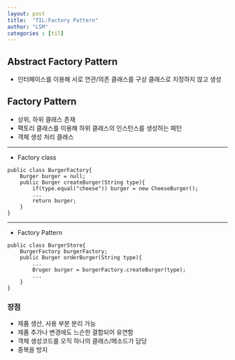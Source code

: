 ```yaml
---
layout: post
title:  "TIL:Factory Pattern"
author: "LSM"
categories : [til]
---
```

## Abstract Factory Pattern
- 인터페이스를 이용해 서로 연관/의존 클래스를 구상 클래스로 지정하지 않고 생성

## Factory Pattern
- 상위, 하위 클래스 존재
- 팩토리 클래스를 이용해 하위 클래스의 인스턴스를 생성하는 패턴
- 객체 생성 처리 클래스

---
* Factory class
```
public class BurgerFactory{
	Burger burger = null;
	public Burger createBurger(String type){
    	if(type.equal("cheese")) burger = new CheeseBurger();
        ...
        return burger;
    }
}
```
---
* Factory Pattern
```
public class BurgerStore{
	BurgerFactory burgerFactory;
	public Burger orderBurger(String type){
    	...
        Bruger burger = burgerFactory.createBurger(type);
        ...
    }
}
```

### 장점
- 제품 생산, 사용 부분 분리 가능
- 제품 추가나 변경에도 느슨한 결합되어 유연함
- 객체 생성코드를 오직 하나의 클래스/메소드가 담당
- 중복을 방지


